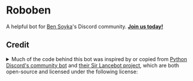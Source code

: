 # Roboben

A helpful bot for [Ben Soyka](https://bsoyka.me)'s Discord community.
**[Join us today!](https://discord.gg/4kssDaYNHp)**

## Credit
<details><summary>Much of the code behind this bot was inspired by or copied
from <a href="https://github.com/python-discord/bot">Python Discord's community
bot</a> and <a href="https://github.com/python-discord/sir-lancebot">their Sir
Lancebot project</a>, which are both open-source and licensed under the
following license:</summary>

```txt
MIT License

Copyright (c) 2018 Python Discord

Permission is hereby granted, free of charge, to any person obtaining a copy
of this software and associated documentation files (the "Software"), to deal
in the Software without restriction, including without limitation the rights
to use, copy, modify, merge, publish, distribute, sublicense, and/or sell
copies of the Software, and to permit persons to whom the Software is
furnished to do so, subject to the following conditions:

The above copyright notice and this permission notice shall be included in all
copies or substantial portions of the Software.

THE SOFTWARE IS PROVIDED "AS IS", WITHOUT WARRANTY OF ANY KIND, EXPRESS OR
IMPLIED, INCLUDING BUT NOT LIMITED TO THE WARRANTIES OF MERCHANTABILITY,
FITNESS FOR A PARTICULAR PURPOSE AND NONINFRINGEMENT. IN NO EVENT SHALL THE
AUTHORS OR COPYRIGHT HOLDERS BE LIABLE FOR ANY CLAIM, DAMAGES OR OTHER
LIABILITY, WHETHER IN AN ACTION OF CONTRACT, TORT OR OTHERWISE, ARISING FROM,
OUT OF OR IN CONNECTION WITH THE SOFTWARE OR THE USE OR OTHER DEALINGS IN THE
SOFTWARE.
```
</details>
